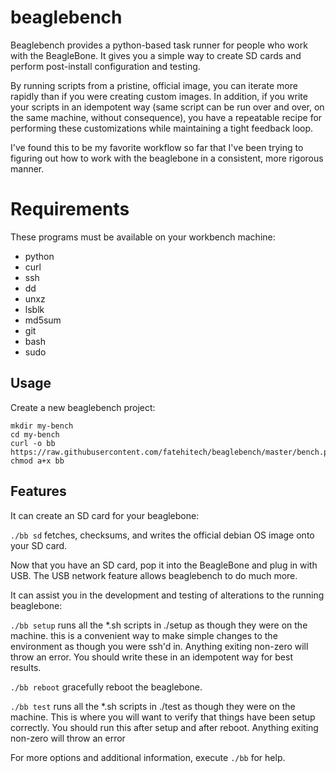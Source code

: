 # beaglebench

Beaglebench provides a python-based task runner for people who work with the BeagleBone. It gives you a simple way to create SD cards and perform post-install configuration and testing.

By running scripts from a pristine, official image, you can iterate more rapidly than if you were creating custom images. In addition, if you write your scripts in an idempotent way (same script can be run over and over, on the same machine, without consequence), you have a repeatable recipe for performing these customizations while maintaining a tight feedback loop.

I've found this to be my favorite workflow so far that I've been trying to figuring out how to work with the beaglebone in a consistent, more rigorous manner.

# Requirements

These programs must be available on your workbench machine:

* python
* curl
* ssh
* dd
* unxz
* lsblk
* md5sum
* git
* bash
* sudo

## Usage

Create a new beaglebench project:

```
mkdir my-bench
cd my-bench
curl -o bb https://raw.githubusercontent.com/fatehitech/beaglebench/master/bench.py
chmod a+x bb
```

## Features

It can create an SD card for your beaglebone:

`./bb sd` fetches, checksums, and writes the official debian OS image onto your SD card.

Now that you have an SD card, pop it into the BeagleBone and plug in with USB. The USB network feature allows beaglebench to do much more.

It can assist you in the development and testing of alterations to the running beaglebone:

`./bb setup` runs all the *.sh scripts in ./setup as though they were on the machine. this is a convenient way to make simple changes to the environment as though you were ssh'd in. Anything exiting non-zero will throw an error. You should write these in an idempotent way for best results.

`./bb reboot` gracefully reboot the beaglebone.

`./bb test` runs all the *.sh scripts in ./test as though they were on the machine. This is where you will want to verify that things have been setup correctly. You should run this after setup and after reboot. Anything exiting non-zero will throw an error

For more options and additional information, execute `./bb` for help.
